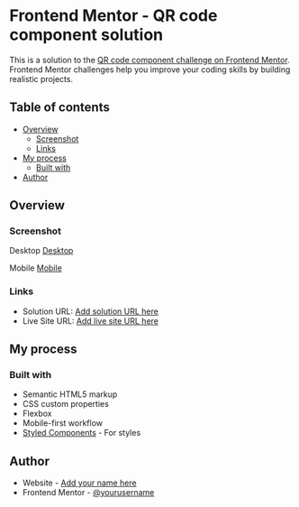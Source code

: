 # Frontend Mentor - QR code component solution

This is a solution to the [QR code component challenge on Frontend Mentor](https://www.frontendmentor.io/challenges/qr-code-component-iux_sIO_H). Frontend Mentor challenges help you improve your coding skills by building realistic projects. 

## Table of contents

- [Overview](#overview)
  - [Screenshot](#screenshot)
  - [Links](#links)
- [My process](#my-process)
  - [Built with](#built-with)
- [Author](#author)


## Overview

### Screenshot
Desktop
[Desktop](https://imgur.com/a/lWzg2aq)

Mobile
[Mobile](https://imgur.com/a/HdyoIvl)


### Links

- Solution URL: [Add solution URL here](https://github.com/frankazevallos/QR-code)
- Live Site URL: [Add live site URL here](https://your-live-site-url.com)

## My process

### Built with

- Semantic HTML5 markup
- CSS custom properties
- Flexbox
- Mobile-first workflow
- [Styled Components](https://styled-components.com/) - For styles



## Author

- Website - [Add your name here](https://github.com/frankazevallos/)
- Frontend Mentor - [@yourusername](https://www.frontendmentor.io/profile/frankazevallos)


